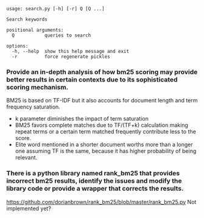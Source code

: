 ```
usage: search.py [-h] [-r] Q [Q ...]

Search keywords

positional arguments:
  Q           queries to search

options:
  -h, --help  show this help message and exit
  -r          force regenerate pickles
```


### Provide an in-depth analysis of how bm25 scoring may provide better results in certain contexts due to its sophisticated scoring mechanism.
BM25 is based on TF-IDF but it also accounts for document length and term frequency saturation.
- k parameter diminishes the impact of term saturation
- BM25 favors complete matches due to TF/(TF+k) calculation making repeat terms or a certain term matched frequently contribute less to the score.
- Elite word mentioned in a shorter document worths more than a longer one assuming TF is the same, because it has higher probability of being relevant.

### There is a python library named rank_bm25 that provides incorrect bm25 results, identify the issues and modify the library code or provide a wrapper that corrects the results.
https://github.com/dorianbrown/rank_bm25/blob/master/rank_bm25.py
Not implemented yet?

